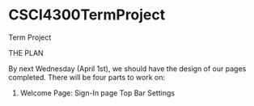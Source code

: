 # CSCI4300TermProject
Term Project

THE PLAN

By next Wednesday (April 1st), we should have the design of our pages completed.
There will be four parts to work on:

1. Welcome Page:
    Sign-In page
    Top Bar Settings
